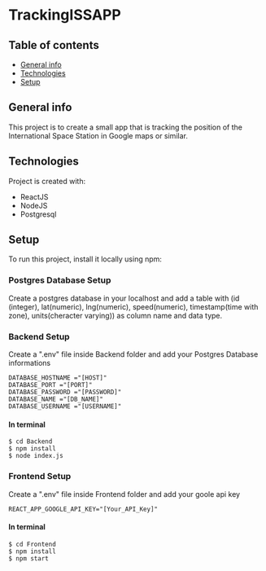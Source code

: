 # TrackingISSAPP

## Table of contents

- [General info](#general-info)
- [Technologies](#technologies)
- [Setup](#setup)

## General info

This project is to create a small app that is tracking the position of the International Space Station in Google maps or similar.

## Technologies

Project is created with:

- ReactJS
- NodeJS
- Postgresql

## Setup

To run this project, install it locally using npm:

### Postgres Database Setup

Create a postgres database in your localhost and add a table with (id (integer), lat(numeric), lng(numeric), speed(numeric), timestamp(time with zone), units(cheracter varying)) as column name and data type.

### Backend Setup

Create a ".env" file inside Backend folder and add your Postgres Database informations

```
DATABASE_HOSTNAME ="[HOST]"
DATABASE_PORT ="[PORT]"
DATABASE_PASSWORD ="[PASSWORD]"
DATABASE_NAME ="[DB_NAME]"
DATABASE_USERNAME ="[USERNAME]"
```

#### In terminal

```
$ cd Backend
$ npm install
$ node index.js
```

### Frontend Setup

Create a ".env" file inside Frontend folder and add your goole api key

```
REACT_APP_GOOGLE_API_KEY="[Your_API_Key]"
```

#### In terminal

```
$ cd Frontend
$ npm install
$ npm start
```
